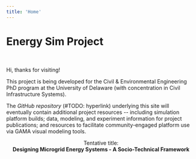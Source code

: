 ```yaml
---
title: 'Home'
---
```


# Energy Sim Project
<br>

Hi, thanks for visiting!

This project is being developed for the Civil &amp; Environmental Engineering PhD program at the University of Delaware (with concentration in Civil Infrastructure Systems).

The _GitHub repository_ (#TODO: hyperlink) underlying this site will eventually contain additional project resources -- including simulation platform builds; data, modeling, and experiment information for project publications; and resources to facilitate community-engaged platform use via GAMA visual modeling tools.

<center>
  Tentative title:
  <br>
  
  <strong>
    Designing Microgrid Energy Systems - A Socio-Technical Framework
  </strong>
</center>

